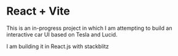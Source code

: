 # React + Vite

This is an in-progress project in which I am attempting to build an interactive car UI based on Tesla and Lucid.

I am building it in React.js with stackblitz 
